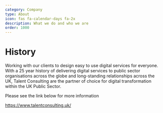 ```yaml
---
category: Company
type: About
icon: fas fa-calendar-days fa-2x
description: What we do and who we are
order: 1000
---
```


# History

Working with our clients to design easy to use digital services for everyone. With a 25 year history of delivering digital services to public sector organisations across the globe and long-standing relationships across the UK, Talent Consulting are the partner of choice for digital transformation within the UK Public Sector.

Please see the link below for more information

https://www.talentconsulting.uk/

